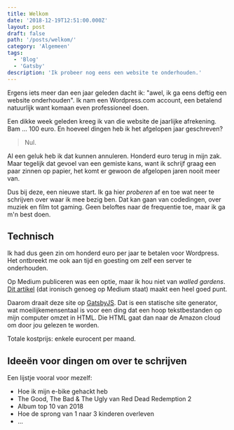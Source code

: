 ```yaml
---
title: Welkom
date: '2018-12-19T12:51:00.000Z'
layout: post
draft: false
path: '/posts/welkom/'
category: 'Algemeen'
tags:
  - 'Blog'
  - 'Gatsby'
description: 'Ik probeer nog eens een website te onderhouden.'
---
```


Ergens iets meer dan een jaar geleden dacht ik: "awel, ik ga eens deftig een website onderhouden". Ik nam een Wordpress.com account, een betalend natuurlijk want komaan even professioneel doen.

Een dikke week geleden kreeg ik van die website de jaarlijke afrekening. Bam ... 100 euro. En hoeveel dingen heb ik het afgelopen jaar geschreven?

> Nul.

Al een geluk heb ik dat kunnen annuleren. Honderd euro terug in mijn zak. Maar tegelijk dat gevoel van een gemiste kans, want ik schrijf graag een paar zinnen op papier, het komt er gewoon de afgelopen jaren nooit meer van.

Dus bij deze, een nieuwe start. Ik ga hier _proberen_ af en toe wat neer te schrijven over waar ik mee bezig ben. Dat kan gaan van codedingen, over muziek en film tot gaming. Geen beloftes naar de frequentie toe, maar ik ga m'n best doen.

## Technisch

Ik had dus geen zin om honderd euro per jaar te betalen voor Wordpress. Het ontbreekt me ook aan tijd en goesting om zelf een server te onderhouden.

Op Medium publiceren was een optie, maar ik hou niet van _walled gardens_. [Dit artikel](https://medium.com/@nikitonsky/medium-is-a-poor-choice-for-blogging-bb0048d19133?fbclid=IwAR2fPnt446fwA13Ktnry0EanhDXkIy0MmEh0fpS_VL5SIBpJ9pW95KO3XDo) (dat ironisch genoeg op Medium staat) maakt een heel goed punt.

Daarom draait deze site op [GatsbyJS](https://www.gatsbyjs.org/). Dat is een statische site generator, wat moeilijkemensentaal is voor een ding dat een hoop tekstbestanden op mijn computer omzet in HTML. Die HTML gaat dan naar de Amazon cloud om door jou gelezen te worden.

Totale kostprijs: enkele eurocent per maand.

## Ideeën voor dingen om over te schrijven

Een lijstje vooral voor mezelf:

- Hoe ik mijn e-bike gehackt heb
- The Good, The Bad & The Ugly van Red Dead Redemption 2
- Album top 10 van 2018
- Hoe de sprong van 1 naar 3 kinderen overleven
- ...
